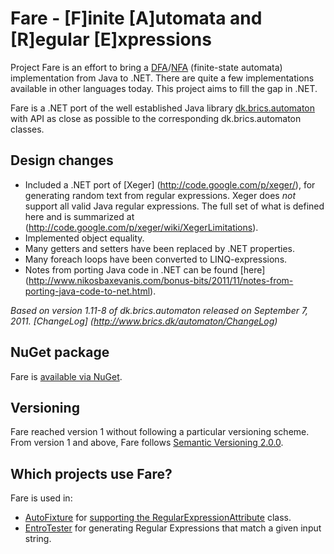 Fare - [F]inite [A]utomata and [R]egular [E]xpressions
===================

<p>Project Fare is an effort to bring a <a href="http://en.wikipedia.org/wiki/Deterministic_finite-state_machine" target="_blank" title="Deterministic finite-state machine">DFA</a>/<a href="http://en.wikipedia.org/wiki/Nondeterministic_finite-state_machine" target="_blank" title="Nondeterministic finite-state machine">NFA</a> (finite-state automata) implementation from Java to .NET.&#0160;There are quite a few implementations available in other languages today. This project aims to fill the gap in .NET.</p>
<p>Fare is a .NET port of the well established Java library <a href="http://www.brics.dk/automaton/" target="_blank" title="dk.brics.automaton">dk.brics.automaton</a> with API as close as possible to the corresponding dk.brics.automaton classes.</p>

Design changes
--------------

* Included a .NET port of [Xeger] (http://code.google.com/p/xeger/), for generating random text from regular expressions. Xeger does <i>not</i> support all valid Java regular expressions. The full set of what is defined here and is summarized at (http://code.google.com/p/xeger/wiki/XegerLimitations).
* Implemented object equality.
* Many getters and setters have been replaced by .NET properties.
* Many foreach loops have been converted to LINQ-expressions.
* Notes from porting Java code in .NET can be found [here] (http://www.nikosbaxevanis.com/bonus-bits/2011/11/notes-from-porting-java-code-to-net.html).

<i>Based on version 1.11-8 of dk.brics.automaton released on September 7, 2011. [ChangeLog] (http://www.brics.dk/automaton/ChangeLog)</i>

NuGet package
--------------

Fare is [available via NuGet](https://www.nuget.org/packages/Fare/).

Versioning
--------------

Fare reached version 1 without following a particular versioning scheme. From version 1 and above, Fare follows [Semantic Versioning 2.0.0](http://semver.org/spec/v2.0.0.html).

Which projects use Fare?
--------------

Fare is used in:
* [AutoFixture](https://github.com/AutoFixture/AutoFixture) for [supporting the RegularExpressionAttribute](http://nikosbaxevanis.com/blog/2011/12/11/regularexpressionattribute-support-in-autofixture/) class.
* [EntroTester](https://github.com/ymotton/EntroTester) for generating Regular Expressions that match a given input string.
